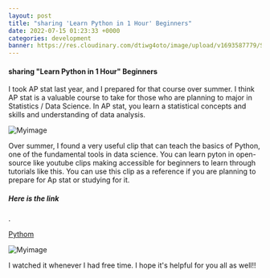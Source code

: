 ```yaml
---
layout: post
title: "sharing 'Learn Python in 1 Hour' Beginners"
date: 2022-07-15 01:23:33 +0000
categories: development
banner: https://res.cloudinary.com/dtiwg4oto/image/upload/v1693587779/Studying_maths__3_kyffhz.jpg
---
```


#### sharing "Learn Python in 1 Hour" Beginners

I took AP stat last year, and I prepared for that course over summer. I think AP stat is a valuable course to take for those who are planning to major in Statistics / Data Science. In AP stat, you learn a statistical concepts and skills and understanding of data analysis.

![Myimage](https://res.cloudinary.com/dtiwg4oto/image/upload/v1693587779/Studying_maths__3_kyffhz.jpg)

Over summer, I found a very useful clip that can teach the basics of Python, one of the fundamental tools in data science. You can learn pyton in open-source like youtube clips making accessible for beginners to learn through tutorials like this. You can use this clip as a reference if you are planning to prepare for Ap stat or studying for it.

##### Here is the link

.

[Pythom](https://www.youtube.com/watch?v=kqtD5dpn9C8)

![Myimage](https://res.cloudinary.com/dtiwg4oto/image/upload/v1693589285/%EC%8A%A4%ED%81%AC%EB%A6%B0%EC%83%B7_2023-09-01_132641_pou6el.png)

I watched it whenever I had free time. I hope it's helpful for you all as well!!
